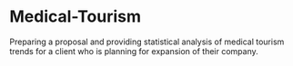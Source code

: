 # Medical-Tourism
Preparing a proposal and providing statistical analysis of medical tourism trends for a client who is planning for expansion of their company.
